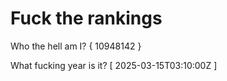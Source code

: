 # Fuck the rankings

Who the hell am I?
{ 10948142 }

What fucking year is it?
[ 2025-03-15T03:10:00Z ]
